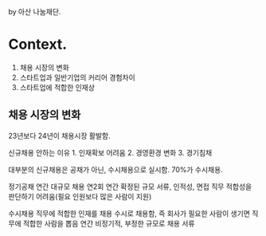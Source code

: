 
by 아산 나눔재단.

# Context.

1. 채용 시장의 변화
2. 스타트업과 일반기업의 커리어 경험차이
3. 스타트업에 적합한 인재상

## 채용 시장의 변화

23년보다 24년이 채용시장 활발함.

신규채용 안하는 이유 
	1. 인재확보 어려움
	2. 경영환경 변화
	3. 경기침채

대부분의 신규채용은 공채가 아닌, 수시채용으로 실시함. 70%가 수시채용.

정기공채
	연간 대규모 채용
	연2회
	연간 확정된 규모
	서류, 인적성, 면접
	직무 적합성을 판단하기 어려움(필요 인원보다 많은 사람이 지원)

수시채용
	직무에 적합한 인재를 채용
	수시로 채용함, 즉 회사가 필요한 사람이 생기면 직무에 적합한 사람을 뽑음
	연간 비정기적, 부정한 규모로 채용
	서류